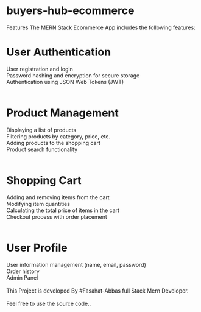# buyers-hub-ecommerce
Features
The MERN Stack Ecommerce App includes the following features:

# User Authentication<br/>
User registration and login<br/>
Password hashing and encryption for secure storage<br/>
Authentication using JSON Web Tokens (JWT) <br/>
<br/>
# Product Management<br/>
Displaying a list of products<br/>
Filtering products by category, price, etc.<br/>
Adding products to the shopping cart<br/>
Product search functionality<br/>
<br/>
# Shopping Cart<br/>
Adding and removing items from the cart<br/>
Modifying item quantities<br/>
Calculating the total price of items in the cart<br/>
Checkout process with order placement<br/>
<br/>
# User Profile<br/>
User information management (name, email, password)<br/>
Order history<br/>
Admin Panel<br/>
<br/>
This Project is developed By #Fasahat-Abbas full Stack Mern Developer.<br/>
<br/>
Feel free to use the source code..

